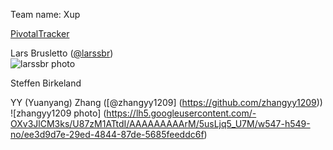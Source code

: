 Team name: Xup


[PivotalTracker](https://www.pivotaltracker.com/s/projects/1193856)




Lars Brusletto
([@larssbr](https://github.com/larssbr/))  
![larssbr photo](https://avatars3.githubusercontent.com/u/3809279?v=2&s=460)

Steffen Birkeland

YY (Yuanyang) Zhang ([@zhangyy1209] (https://github.com/zhangyy1209))
![zhangyy1209 photo] (https://lh5.googleusercontent.com/-OXv3JlCM3ks/U87zM1ATtdI/AAAAAAAAArM/5usLjq5_U7M/w547-h549-no/ee3d9d7e-29ed-4844-87de-5685feeddc6f)
